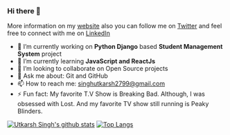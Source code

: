 ### Hi there 👋

More information on my [website](https://utkarsh299-tech.github.io/myportfolio/) also you can follow me on [Twitter](https://twitter.com/Utkarsh32664143) and feel free to connect with me on [LinkedIn](https://www.linkedin.com/in/utkarsh-singh-648216191/)


- 🔭 I’m currently working on **Python Django** based **Student Management System** project
- 🌱 I’m currently learning **JavaScript and ReactJs**
- 👯 I’m looking to collaborate on Open Source projects
- 💬 Ask me about: Git and GitHub
- 📫 How to reach me: singhutkarsh2799@gmail.com
- ⚡ Fun fact: My favorite T.V Show is Breaking Bad. Although, I was obsessed with Lost. And my favorite TV show still running is Peaky Blinders.


[![Utkarsh Singh's github stats](https://github-readme-stats.vercel.app/api?username=Utkarsh299-tech&show_icons=true&theme=radical)](https://github.com/anuraghazra/github-readme-stats) [![Top Langs](https://github-readme-stats.vercel.app/api/top-langs/?username=Utkarsh299-tech)](https://github.com/anuraghazra/github-readme-stats)
